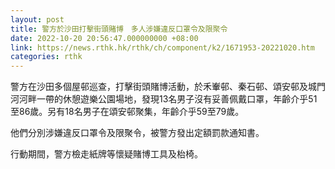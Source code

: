 ```yaml
---
layout: post
title: 警方於沙田打擊街頭賭博　多人涉嫌違反口罩令及限聚令
date: 2022-10-20 20:56:47.000000000 +08:00
link: https://news.rthk.hk/rthk/ch/component/k2/1671953-20221020.htm
categories: rthk
---
```


警方在沙田多個屋邨巡查，打擊街頭賭博活動，於禾輋邨、秦石邨、頌安邨及城門河河畔一帶的休憩遊樂公園場地，發現13名男子沒有妥善佩戴口罩，年齡介乎51至86歲。另有18名男子在頌安邨聚集，年齡介乎59至79歲。

他們分別涉嫌違反口罩令及限聚令，被警方發出定額罰款通知書。

行動期間，警方檢走紙牌等懷疑賭博工具及枱椅。
